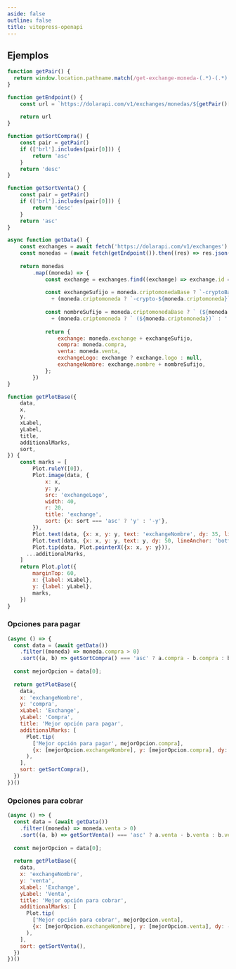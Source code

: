 ```yaml
---
aside: false
outline: false
title: vitepress-openapi
---
```


<script setup lang="ts">
import { useRoute, useData } from 'vitepress'
import { useOpenapi } from 'vitepress-openapi'
import spec from '../../../public/exchanges/openapi.json'

const route = useRoute()

const { isDark, params } = useData()

const operationId = route.data.params.operationId

const openapi = useOpenapi({ spec })

const baseUrl = openapi.getServers()[0].url

const url = baseUrl + openapi.getOperationPath(operationId)

document.title = params.value.pageTitle
</script>

<OAOperation :spec="spec" :operationId="operationId" :isDark="isDark" />

## Ejemplos

```js eval code=false inspector=false
function getPair() {
  return window.location.pathname.match(/get-exchange-moneda-(.*)-(.*).html/).slice(1)
}
```

```js eval code=false inspector=false
function getEndpoint() {
    const url = `https://dolarapi.com/v1/exchanges/monedas/${getPair()[0]}/${getPair()[1]}`
  
    return url
}
```

```js eval code=false inspector=false
function getSortCompra() {
    const pair = getPair()
    if (['brl'].includes(pair[0])) {
        return 'asc'
    }
    return 'desc'
}
```

```js eval code=false inspector=false
function getSortVenta() {
    const pair = getPair()
    if (['brl'].includes(pair[0])) {
        return 'desc'
    }
    return 'asc'
}
```

```js eval code=false inspector=false
async function getData() {
    const exchanges = await fetch('https://dolarapi.com/v1/exchanges').then((res) => res.json());
    const monedas = (await fetch(getEndpoint()).then((res) => res.json()))
  
    return monedas
        .map((moneda) => {
            const exchange = exchanges.find((exchange) => exchange.id === moneda.exchange);
          
            const exchangeSufijo = moneda.criptomonedaBase ? `-cryptoBase-${moneda.criptomonedaBase}` : ''
              + (moneda.criptomoneda ? `-crypto-${moneda.criptomoneda}` : '')
          
            const nombreSufijo = moneda.criptomonedaBase ? ` (${moneda.criptomonedaBase})` : ''
              + (moneda.criptomoneda ? ` (${moneda.criptomoneda})` : '')
          
            return {
                exchange: moneda.exchange + exchangeSufijo,
                compra: moneda.compra,
                venta: moneda.venta,
                exchangeLogo: exchange ? exchange.logo : null,
                exchangeNombre: exchange.nombre + nombreSufijo,
            };
        })
}
```

```js eval code=false inspector=false
function getPlotBase({
    data,
    x,
    y,
    xLabel,
    yLabel,
    title,
    additionalMarks,
    sort,
}) {
    const marks = [
        Plot.ruleY([0]),
        Plot.image(data, {
            x: x,
            y: y,
            src: 'exchangeLogo',
            width: 40,
            r: 20,
            title: 'exchange',
            sort: {x: sort === 'asc' ? 'y' : '-y'},
        }),
        Plot.text(data, {x: x, y: y, text: 'exchangeNombre', dy: 35, lineAnchor: 'bottom'}),
        Plot.text(data, {x: x, y: y, text: y, dy: 50, lineAnchor: 'bottom'}),
        Plot.tip(data, Plot.pointerX({x: x, y: y})),
      ...additionalMarks,
    ]
    return Plot.plot({
        marginTop: 60,
        x: {label: xLabel},
        y: {label: yLabel},
        marks,
    }) 
}
```

### Opciones para pagar

```js eval code=false t=plot
(async () => {
  const data = (await getData())
    .filter((moneda) => moneda.compra > 0)
    .sort((a, b) => getSortCompra() === 'asc' ? a.compra - b.compra : b.compra - a.compra);
  
  const mejorOpcion = data[0];
  
  return getPlotBase({
    data,
    x: 'exchangeNombre',
    y: 'compra',
    xLabel: 'Exchange',
    yLabel: 'Compra',
    title: 'Mejor opción para pagar',
    additionalMarks: [
      Plot.tip(
        ['Mejor opción para pagar', mejorOpcion.compra],
        {x: [mejorOpcion.exchangeNombre], y: [mejorOpcion.compra], dy: -10, anchor: 'bottom'}
      ),
    ],
    sort: getSortCompra(),
  })  
})()
```

### Opciones para cobrar

```js eval code=false t=plot
(async () => {
  const data = (await getData())
    .filter((moneda) => moneda.venta > 0)
    .sort((a, b) => getSortVenta() === 'asc' ? a.venta - b.venta : b.venta - a.venta);
  
  const mejorOpcion = data[0];
  
  return getPlotBase({
    data,
    x: 'exchangeNombre',
    y: 'venta',
    xLabel: 'Exchange',
    yLabel: 'Venta',
    title: 'Mejor opción para cobrar',
    additionalMarks: [
      Plot.tip(
        ['Mejor opción para cobrar', mejorOpcion.venta],
        {x: [mejorOpcion.exchangeNombre], y: [mejorOpcion.venta], dy: -10, anchor: 'bottom'}
      ),
    ],
    sort: getSortVenta(),
  })  
})()
```
